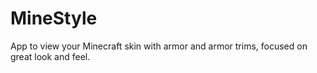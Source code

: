 # MineStyle

App to view your Minecraft skin with armor and armor trims, focused on great look and feel.
